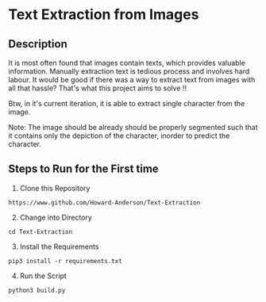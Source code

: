 # Text Extraction from Images

## Description

It is most often found that images contain texts, which provides valuable information. Manually extraction text is tedious process and involves hard labour. It would be good if there was a way to extract text from images with all that hassle? That's what this project aims to solve !!

Btw, in it's current iteration, it is able to extract single character from the image. 

Note: The image should be already should be properly segmented such that it contains only the depiction of the character, inorder to predict the character.

## Steps to Run for the First time

1. Clone this Repository

`https://www.github.com/Howard-Anderson/Text-Extraction`

2. Change into Directory

`cd Text-Extraction`

3. Install the Requirements

`pip3 install -r requirements.txt`

4. Run the Script

`python3 build.py`



